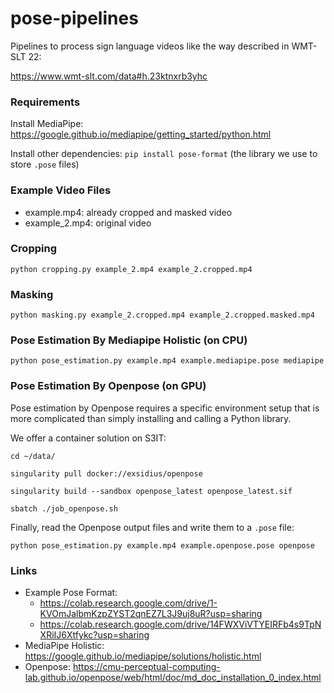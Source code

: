 # pose-pipelines

Pipelines to process sign language videos like the way described in WMT-SLT 22: 

https://www.wmt-slt.com/data#h.23ktnxrb3yhc

### Requirements

Install MediaPipe:
https://google.github.io/mediapipe/getting_started/python.html

Install other dependencies:
`pip install pose-format` (the library we use to store `.pose` files)

### Example Video Files

- example.mp4: already cropped and masked video
- example_2.mp4: original video

### Cropping

`python cropping.py example_2.mp4 example_2.cropped.mp4`

### Masking

`python masking.py example_2.cropped.mp4 example_2.cropped.masked.mp4`

### Pose Estimation By Mediapipe Holistic (on CPU)

`python pose_estimation.py example.mp4 example.mediapipe.pose mediapipe`

### Pose Estimation By Openpose (on GPU)

Pose estimation by Openpose requires a specific environment setup that is more complicated than simply installing and calling a Python library.

We offer a container solution on S3IT:

`cd ~/data/`

`singularity pull docker://exsidius/openpose`

`singularity build --sandbox openpose_latest openpose_latest.sif`

`sbatch ./job_openpose.sh`

Finally, read the Openpose output files and write them to a `.pose` file:

`python pose_estimation.py example.mp4 example.openpose.pose openpose`

### Links

- Example Pose Format:
    - https://colab.research.google.com/drive/1-KVOmJalbmKzpZYST2qnEZ7L3J9uj8uR?usp=sharing
    - https://colab.research.google.com/drive/14FWXViVTYEIRFb4s9TpNXRiIJ6Xtfykc?usp=sharing
- MediaPipe Holistic:
https://google.github.io/mediapipe/solutions/holistic.html
- Openpose:
https://cmu-perceptual-computing-lab.github.io/openpose/web/html/doc/md_doc_installation_0_index.html
